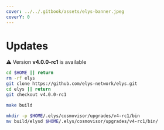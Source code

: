 ```yaml
---
cover: ../../.gitbook/assets/elys-banner.jpeg
coverY: 0
---
```


# Updates

⚠️ Version **v4.0.0-rc1** is available

```bash
cd $HOME || return
rm -rf elys
git clone https://github.com/elys-network/elys.git
cd elys || return
git checkout v4.0.0-rc1

make build

mkdir -p $HOME/.elys/cosmovisor/upgrades/v4-rc1/bin
mv build/elysd $HOME/.elys/cosmovisor/upgrades/v4-rc1/bin/
```
